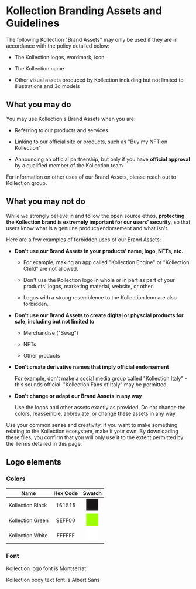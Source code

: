 # **Kollection Branding Assets and Guidelines**

The following Kollection \"Brand Assets\" may only be used if they are
in accordance with the policy detailed below:

-   The Kollection logos, wordmark, icon

-   The Kollection name

-   Other visual assets produced by Kollection including but not limited to illustrations and 3d models

## **What you may do**

You may use Kollection\'s Brand Assets when you are:

-   Referring to our products and services

-   Linking to our official site or products, such as \"Buy my NFT on Kollection\"

-   Announcing an official partnership, but only if you have **official approval** by a qualified member of the Kollection team

For information on other uses of our Brand Assets, please reach out to
Kollection group.

## **What you may not do**

While we strongly believe in and follow the open source ethos,
**protecting the Kollection brand is extremely important for our users\'
security,** so that users know what is a genuine product/endorsement and
what isn\'t.

Here are a few examples of forbidden uses of our Brand Assets:

-   **Don\'t use our Brand Assets in your products\' name, logo, NFTs, etc.**

    -   For example, making an app called \"Kollection Engine\" or \"Kollection Child\" are not allowed.

    -   Don\'t use the Kollection logo in whole or in part as part of your products\' logos, marketing material, website, or other.

    -   Logos with a strong resemblence to the Kollection Icon are also forbidden.

-   **Don\'t use our Brand Assets to create digital or physcial products for sale, including but not limited to**

    -   Merchandise (\"Swag\")

    -   NFTs

    -   Other products

-   **Don\'t create derivative names that imply official endorsement**

    For example, don\'t make a social media group called
    \"Kollection Italy\" - this sounds official. \"Kollection Fans of
    Italy\" may be permitted.

-   **Don\'t change or adapt our Brand Assets in any way**

    Use the logos and other assets exactly as provided. Do not
    change the colors, reassemble, abbreviate, or change these assets
    in any way.

Use your common sense and creativity. If you want to make something
relating to the Kollection ecosystem, make it your own. By downloading these files, you confirm that you will only use it to the
extent permitted by the Terms detailed in this page.

## **Logo elements**

### **Colors**

| Name              | Hex Code    |             Swatch             |
| ------------------|:-----------:|:------------------------------:|
| Kollection Black  | 161515      |   ![](Colors/accent-black.png) |
| Kollection Green  | 9EFF00      |   ![](Colors/accent-green.png) |
| Kollection White  | FFFFFF      |   ![](Colors/accent-white.png) |




### **Font**

Kollection logo font is Montserrat

Kollection body text font is Albert Sans
